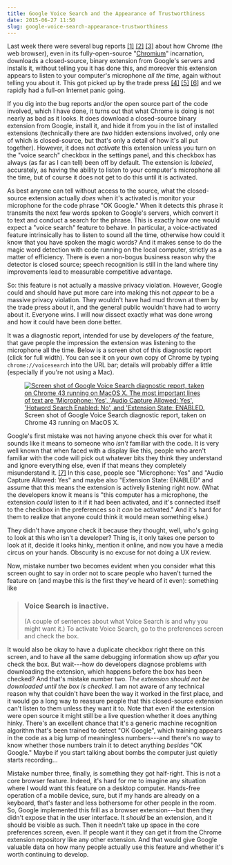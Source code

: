 ```yaml
---
title: Google Voice Search and the Appearance of Trustworthiness
date: 2015-06-27 11:50
slug: google-voice-search-appearance-trustworthiness
---
```


Last week there were several bug reports [[1]][b1] [[2]][b2] [[3]][b3] about how Chrome (the web browser), even in its fully-open-source "[Chromium][]" incarnation, downloads a closed-source, binary extension from Google's servers and installs it, without telling you it has done this, and moreover this extension appears to listen to your computer's microphone *all the time,* again without telling you about it. This got picked up by the trade press [[4]][n1] [[5]][n2] [[6]][n3] and we rapidly had a full-on Internet panic going.

If you dig into the bug reports and/or the open source part of the code involved, which I have done, it turns out that what Chrome is doing is not nearly as bad as it looks. It does download a closed-source binary extension from Google, install it, and hide it from you in the list of installed extensions (technically there are *two* hidden extensions involved, only one of which is closed-source, but that's only a detail of how it's all put together). However, it does not *activate* this extension unless you turn on the "voice search" checkbox in the settings panel, and this checkbox has always (as far as I can tell) been off by default. The extension is *labeled*, accurately, as having the ability to listen to your computer's microphone all the time, but of course it does not get to do this until it is activated.

As best anyone can tell without access to the source, what the closed-source extension actually *does* when it's activated is monitor your microphone for the code phrase "OK Google." When it detects this phrase it transmits the next few words spoken to Google's servers, which convert it to text and conduct a search for the phrase. This is exactly how one would expect a "voice search" feature to behave. In particular, a voice-activated feature intrinsically has to listen to sound all the time, otherwise how could it know that you have spoken the magic words? And it makes sense to do the magic word detection with code running on the local computer, strictly as a matter of efficiency. There is even a non-bogus business reason why the detector is closed source; speech recognition is still in the land where tiny improvements lead to measurable competitive advantage.

So: this feature is not actually a massive privacy violation. However, Google could and should have put more care into making this not *appear* to be a massive privacy violation. They wouldn't have had mud thrown at them by the trade press about it, and the general public wouldn't have had to worry about it. Everyone wins. I will now dissect exactly what was done wrong and how it could have been done better.

It was a diagnostic report, intended for use by developers *of* the feature, that gave people the impression the extension was listening to the microphone all the time. Below is a screen shot of this diagnostic report (click for full width). You can see it on your own copy of Chrome by typing `chrome://voicesearch` into the URL bar; details will probably differ a little (especially if you're not using a Mac).

<figure class="aligncenter">
<a href="/htmletc/google-voice-search-appearance-trustworthiness/chrome-voicesearch-screenshot.png" ><img class="aligncenter" src="/htmletc/google-voice-search-appearance-trustworthiness/chrome-voicesearch-screenshot-narrow.png" alt="Screen shot of Google Voice Search diagnostic report, taken on Chrome 43 running on MacOS X. The most important lines of text are 'Microphone: Yes', 'Audio Capture Allowed: Yes', 'Hotword Search Enabled: No', and 'Extension State: ENABLED."></a>
<figcaption>Screen shot of Google Voice Search diagnostic report, taken on Chrome 43 running on MacOS X.</figcaption>
</figure>

Google's first mistake was not having anyone check this over for what it sounds like it means to someone who *isn't* familiar with the code. It is very well known that when faced with a display like this, people who aren't familiar with the code will pick out whatever bits they think they understand and ignore everything else, even if that means they completely misunderstand it. [[7]][r1] In this case, people see "Microphone: Yes" and "Audio Capture Allowed: Yes" and maybe also "Extension State: ENABLED" and assume that this means the extension is actively listening right now. (What the developers know it means is "this computer has a microphone, the extension *could* listen to it if it had been activated, and it's connected itself to the checkbox in the preferences so it *can* be activated." And it's hard for them to realize that anyone could think it would mean something else.)

They didn't have anyone check it because they thought, well, who's going to look at this who isn't a developer? Thing is, it only takes one person to look at it, decide it looks hinky, mention it online, and now you have a media circus on your hands. Obscurity is no excuse for not doing a UX review.

Now, mistake number two becomes evident when you consider what this screen ought to say in order not to scare people who haven't turned the feature on (and maybe this is the first they've heard of it even): something like

> ### Voice Search is inactive.
>
> (A couple of sentences about what Voice Search is and why you might want it.) To activate Voice Search, go to the preferences screen and check the box.

It would also be okay to have a duplicate checkbox right there on this screen, and to have all the same debugging information show up *after* you check the box. But wait---how do developers diagnose problems with downloading the extension, which happens before the box has been checked? And that's mistake number two. *The extension should not be downloaded until the box is checked.* I am not aware of any technical reason why that couldn't have been the way it worked in the first place, and it would go a long way to reassure people that this closed-source extension can't listen to them unless they want it to. Note that even if the extension were open source it might still be a live question whether it does anything hinky. There's an excellent chance that it's a generic machine recognition algorithm that's been trained to detect "OK Google", which training appears in the code as a big lump of meaningless numbers---and there's no way to know whether those numbers train it to detect anything *besides* "OK Google." Maybe if you start talking about bombs the computer just quietly starts recording...

Mistake number three, finally, is something they got half-right. This is not a core browser feature. Indeed, it's hard for me to imagine any situation where I would want this feature on a desktop computer. Hands-free operation of a mobile device, sure, but if my hands are already on a keyboard, that's faster and less bothersome for other people in the room. So, Google implemented this frill as a browser extension---but then they didn't expose that in the user interface. It *should* be an extension, and it should be visible as such. Then it needn't take up space in the core preferences screen, even. If people want it they can get it from the Chrome extension repository like any other extension. And that would give Google valuable data on how many people actually use this feature and whether it's worth continuing to develop.

[b1]: https://bugs.debian.org/cgi-bin/bugreport.cgi?bug=786909
[b2]: https://code.google.com/p/chromium/issues/detail?id=491435
[b3]: https://code.google.com/p/chromium/issues/detail?id=500922
[Chromium]: https://www.chromium.org/
[n1]: https://news.ycombinator.com/item?id=9724409
[n2]: https://www.privateinternetaccess.com/blog/2015/06/google-chrome-listening-in-to-your-room-shows-the-importance-of-privacy-defense-in-depth/
[n3]: https://www.theguardian.com/technology/2015/jun/23/google-eavesdropping-tool-installed-computers-without-permission
[r1]: http://drum.lib.umd.edu/bitstream/1903/1204/1/CS-TR-4371.pdf
